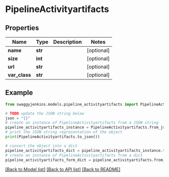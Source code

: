 # PipelineActivityartifacts


## Properties

Name | Type | Description | Notes
------------ | ------------- | ------------- | -------------
**name** | **str** |  | [optional] 
**size** | **int** |  | [optional] 
**url** | **str** |  | [optional] 
**var_class** | **str** |  | [optional] 

## Example

```python
from swaggyjenkins.models.pipeline_activityartifacts import PipelineActivityartifacts

# TODO update the JSON string below
json = "{}"
# create an instance of PipelineActivityartifacts from a JSON string
pipeline_activityartifacts_instance = PipelineActivityartifacts.from_json(json)
# print the JSON string representation of the object
print(PipelineActivityartifacts.to_json())

# convert the object into a dict
pipeline_activityartifacts_dict = pipeline_activityartifacts_instance.to_dict()
# create an instance of PipelineActivityartifacts from a dict
pipeline_activityartifacts_form_dict = pipeline_activityartifacts.from_dict(pipeline_activityartifacts_dict)
```
[[Back to Model list]](../README.md#documentation-for-models) [[Back to API list]](../README.md#documentation-for-api-endpoints) [[Back to README]](../README.md)


